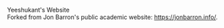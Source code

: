 Yeeshukant's Website <br>
Forked from Jon Barron's public academic website: https://jonbarron.info/.
